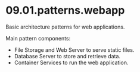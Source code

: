 # 09.01.patterns.webapp

Basic architecture patterns for web applications.

Main pattern components:

- File Storage and Web Server to serve static files.
- Database Server to store and retrieve data.
- Container Services to run the web application.
